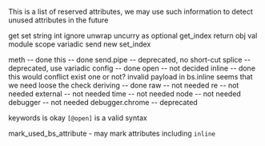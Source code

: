 

This is a list of reserved attributes, we may use such information
to detect unused attributes in the future


get
set
string
int
ignore
unwrap
uncurry
as
optional
get_index
return
obj
val
module
scope
variadic
send
new
set_index

meth -- done
this -- done
send.pipe -- deprecated, no short-cut
splice -- deprecated, use variadic
config -- done
open -- not decided
inline -- done
    this would conflict exist one or not?
    invalid payload in bs.inline
    seems that we need loose the check
deriving -- done
raw -- not needed
re -- not needed
external -- not needed
time   -- not needed
node   -- not needed
debugger -- not needed
debugger.chrome -- deprecated

keywords is okay `[@open]` is a valid syntax

mark_used_bs_attribute - 
may mark attributes including `inline`